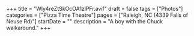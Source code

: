 +++
title = "Wly4reZtSkOcOA1zlPFr.avif"
draft = false
tags = ["Photos"]
categories = ["Pizza Time Theatre"]
pages = ["Raleigh, NC (4339 Falls of Neuse Rd)"]
startDate = ""
description = "A boy with the Chuck walkaround."
+++
